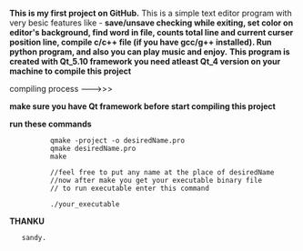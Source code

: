 **This is my first project on GitHub.**
This is a simple text editor program with very besic features like - **save/unsave checking while exiting, set color on editor's background, find word in file, counts total line and current curser position line, compile c/c++ file (if you have gcc/g++ installed). Run python program, and also you can play music and enjoy.**
**This program is created with Qt_5.10 framework you need atleast Qt_4 version on your machine to compile this project**

compiling process --->>>

**make sure you have Qt framework before start compiling this project**

   **run these commands**
              
              qmake -project -o desiredName.pro
              qmake desiredName.pro
              make
              
              //feel free to put any name at the place of desiredName
              //now after make you get your executable binary file
              // to run executable enter this command
              
              ./your_executable
              
**THANKU**
      
       sandy.
       
